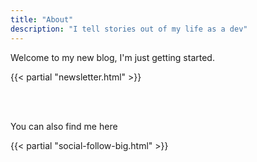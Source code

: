 ```yaml
---
title: "About"
description: "I tell stories out of my life as a dev"
---
```

Welcome to my new blog, I'm just getting started.

{{< partial "newsletter.html" >}}

</br>
</br>

<div>
<p> You can also find me here </p>
{{< partial "social-follow-big.html" >}}
<div>

